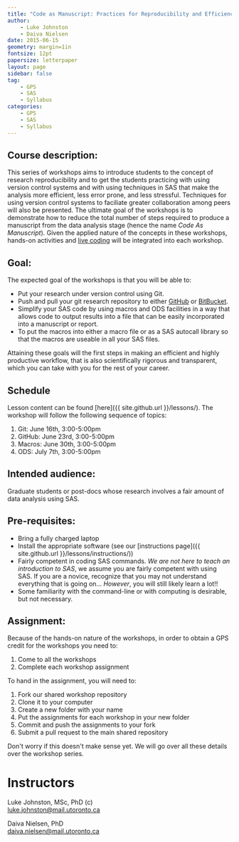 ```yaml
---
title: "Code as Manuscript: Practices for Reproducibility and Efficiency in SAS"
author:
    - Luke Johnston
    - Daiva Nielsen
date: 2015-06-15
geometry: margin=1in
fontsize: 12pt
papersize: letterpaper
layout: page
sidebar: false
tag:
    - GPS
    - SAS
    - Syllabus
categories:
    - GPS
    - SAS
    - Syllabus
---
```


## Course description: ##

This series of workshops aims to introduce students to the concept of
research reproducibility and to get the students practicing with using
version control systems and with using techniques in SAS that make the
analysis more efficient, less error prone, and less stressful.
Techniques for using version control systems to faciliate greater
collaboration among peers will also be presented.  The ultimate goal
of the workshops is to demonstrate how to reduce the total number of
steps required to produce a manuscript from the data analysis stage
(hence the name *Code As Manuscript*).  Given the applied nature of
the concepts in these workshops, hands-on activities and
[live coding](http://en.wikipedia.org/wiki/Live_coding) will be
integrated into each workshop.

## Goal: ##

The expected goal of the workshops is that you will be able to:

* Put your research under version control using Git.
* Push and pull your git research repository to either
  [GitHub](https://github.com/) or
  [BitBucket](https://bitbucket.org/).
* Simplify your SAS code by using macros and ODS facilities in a way
  that allows code to output results into a file that can be easily
  incorporated into a manuscript or report.
* To put the macros into either a macro file or as a SAS autocall
  library so that the macros are useable in all your SAS files.

Attaining these goals will the first steps in making an efficient and
highly productive workflow, that is also scientifically rigorous and
transparent, which you can take with you for the rest of your career.

## Schedule ##

Lesson content can be found [here]({{ site.github.url }}/lessons/).  The workshop will
follow the following sequence of topics:

1. Git: June 16th, 3:00-5:00pm
2. GitHub: June 23rd, 3:00-5:00pm
3. Macros: June 30th, 3:00-5:00pm
4. ODS: July 7th, 3:00-5:00pm

## Intended audience: ##

Graduate students or post-docs whose research involves a fair amount
of data analysis using SAS.

## Pre-requisites: ##

* Bring a fully charged laptop
* Install the appropriate software (see our
  [instructions page]({{ site.github.url }}/lessons/instructions/))
* Fairly competent in coding SAS commands.  *We are not here to teach
  an introduction to SAS*, we assume you are fairly competent with
  using SAS.  If you are a novice, recognize that you may not
  understand everything that is going on... *However*, you will still
  likely learn a lot!!
* Some familiarity with the command-line or with computing is
  desirable, but not necessary.

## Assignment: ##

Because of the hands-on nature of the workshops, in order to obtain a
GPS credit for the workshops you need to:

1. Come to all the workshops
2. Complete each workshop assignment

To hand in the assignment, you will need to:

1. Fork our shared workshop repository
2. Clone it to your computer
3. Create a new folder with your name
4. Put the assignments for each workshop in your new folder
5. Commit and push the assignments to your fork
6. Submit a pull request to the main shared repository

Don't worry if this doesn't make sense yet.  We will go over all these
details over the workshop series.

# Instructors #

Luke Johnston, MSc, PhD (c)  
luke.johnston@mail.utoronto.ca

Daiva Nielsen, PhD  
daiva.nielsen@mail.utoronto.ca
